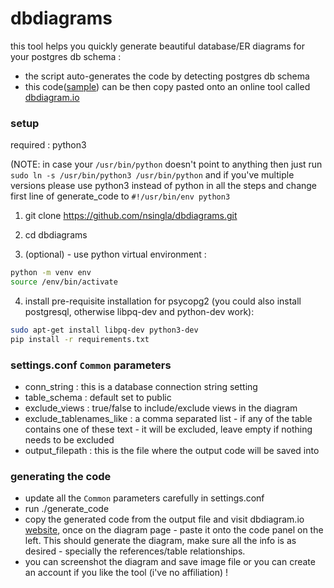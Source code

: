 # dbdiagrams 

this tool helps you quickly generate beautiful database/ER diagrams for your postgres db schema :
- the script auto-generates the code by detecting postgres db schema
- this code([sample](sample_output)) can be then copy pasted onto an online tool called [dbdiagram.io](https://dbdiagram.io/d)


### setup
required : python3

(NOTE: in case your ```/usr/bin/python``` doesn't point to anything then just run ```sudo ln -s /usr/bin/python3 /usr/bin/python``` and if you've multiple versions please use python3 instead of python in all the steps and change first line of generate_code to ```#!/usr/bin/env python3```


1. git clone https://github.com/nsingla/dbdiagrams.git

2. cd dbdiagrams

3. (optional) - use python virtual environment :
```bash
python -m venv env
source /env/bin/activate
```

4. install pre-requisite installation for psycopg2 (you could also install postgresql, otherwise libpq-dev and python-dev work):
```bash
sudo apt-get install libpq-dev python3-dev 
pip install -r requirements.txt
```

### settings.conf ```Common``` parameters
- conn_string : this is a database connection string setting
- table_schema : default set to public
- exclude_views : true/false to include/exclude views in the diagram
- exclude_tablenames_like : a comma separated list - if any of the table contains one of these text - it will be excluded, leave empty if nothing needs to be excluded 
- output_filepath : this is the file where the output code will be saved into


### generating the code
- update all the ```Common``` parameters carefully in settings.conf
- run ./generate_code
- copy the generated code from the output file and visit dbdiagram.io [website](https://dbdiagram.io/d), once on the diagram page - paste it onto the code panel on the left. This should generate the diagram, make sure all the info is as desired - specially the references/table relationships. 
- you can screenshot the diagram and save image file or you can create an account if you like the tool (i've no affiliation) !
